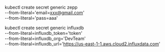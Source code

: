 kubectl create secret generic zepp \
--from-literal='email=xxx@gmail.com' \
--from-literal='pass=aaa'

kubectl create secret generic influxdb \
--from-literal=influxdb_token='token' \
--from-literal=influxdb_org='DevTeam' \
--from-literal=influxdb_url='https://us-east-1-1.aws.cloud2.influxdata.com'